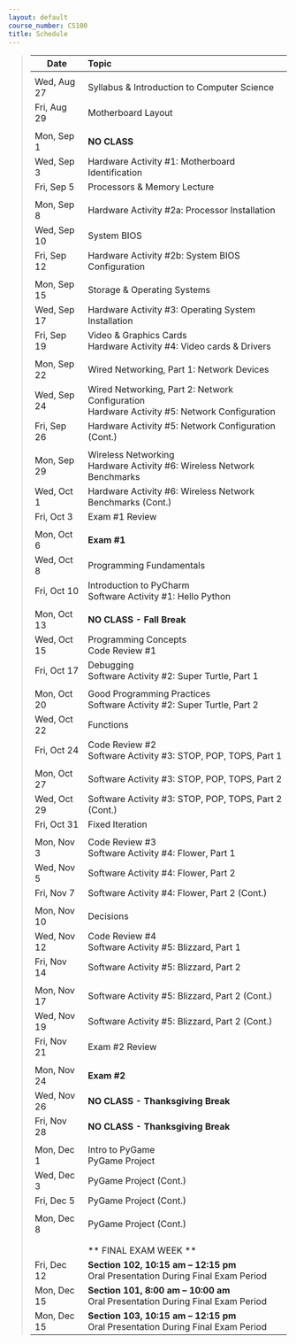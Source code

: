 ```yaml
---
layout: default
course_number: CS100
title: Schedule
---
```


>| **Date**       | **Topic**
>| ---------------|:---------
>||
>| Wed, Aug 27    |  Syllabus & Introduction to Computer Science
>| Fri, Aug 29    |  Motherboard Layout
>|| 
>| Mon, Sep 1     |  **NO CLASS**
>| Wed, Sep 3     |  Hardware Activity #1: Motherboard Identification
>| Fri, Sep 5     |  Processors & Memory Lecture
>|| 
>| Mon, Sep 8     |  Hardware Activity #2a: Processor Installation
>| Wed, Sep 10    |  System BIOS
>| Fri, Sep 12    |  Hardware Activity #2b: System BIOS Configuration
>|| 
>| Mon, Sep 15    |  Storage & Operating Systems
>| Wed, Sep 17    |  Hardware Activity #3: Operating System Installation
>| Fri, Sep 19    |  Video & Graphics Cards  <br>  Hardware Activity #4: Video cards & Drivers
>|| 
>| Mon, Sep 22    |  Wired Networking, Part 1: Network Devices
>| Wed, Sep 24    |  Wired Networking, Part 2: Network Configuration  <br>  Hardware Activity #5: Network Configuration
>| Fri, Sep 26    |  Hardware Activity #5: Network Configuration (Cont.)
>|| 
>| Mon, Sep 29    |  Wireless Networking  <br>  Hardware Activity #6: Wireless Network Benchmarks
>| Wed, Oct 1     |  Hardware Activity #6: Wireless Network Benchmarks (Cont.)
>| Fri, Oct 3     |  Exam #1 Review
>|| 
>| Mon, Oct 6     |  **Exam #1**
>| Wed, Oct 8     |  Programming Fundamentals
>| Fri, Oct 10    |  Introduction to PyCharm  <br>  Software Activity #1: Hello Python
>|| 
>| Mon, Oct 13    |  **NO CLASS - Fall Break**
>| Wed, Oct 15    |  Programming Concepts  <br>  Code Review #1
>| Fri, Oct 17    |  Debugging  <br>  Software Activity #2: Super Turtle, Part 1
>|| 
>| Mon, Oct 20    |  Good Programming Practices  <br>  Software Activity #2: Super Turtle, Part 2
>| Wed, Oct 22    |  Functions
>| Fri, Oct 24    |  Code Review #2  <br>  Software Activity #3: STOP, POP, TOPS, Part 1
>|| 
>| Mon, Oct 27    |  Software Activity #3: STOP, POP, TOPS, Part 2
>| Wed, Oct 29    |  Software Activity #3: STOP, POP, TOPS, Part 2 (Cont.)
>| Fri, Oct 31    |  Fixed Iteration
>|| 
>| Mon, Nov 3     |  Code Review #3  <br>  Software Activity #4: Flower, Part 1
>| Wed, Nov 5     |  Software Activity #4: Flower, Part 2
>| Fri, Nov 7     |  Software Activity #4: Flower, Part 2 (Cont.)
>|| 
>| Mon, Nov 10    |  Decisions
>| Wed, Nov 12    |  Code Review #4  <br>  Software Activity #5: Blizzard, Part 1
>| Fri, Nov 14    |  Software Activity #5: Blizzard, Part 2
>|| 
>| Mon, Nov 17    |  Software Activity #5: Blizzard, Part 2 (Cont.)
>| Wed, Nov 19    |  Software Activity #5: Blizzard, Part 2 (Cont.)
>| Fri, Nov 21    |  Exam #2 Review
>|| 
>| Mon, Nov 24    |  **Exam #2**
>| Wed, Nov 26    |  **NO CLASS - Thanksgiving Break**
>| Fri, Nov 28    |  **NO CLASS - Thanksgiving Break**
>|| 
>| Mon, Dec 1     |  Intro to PyGame <br> PyGame Project
>| Wed, Dec 3     |  PyGame Project (Cont.)
>| Fri, Dec 5     |  PyGame Project (Cont.)
>|| 
>| Mon, Dec 8     |  PyGame Project (Cont.)
>||
>||
>|| ** FINAL EXAM WEEK **
>| Fri, Dec 12         |  **Section 102, 10:15 am &ndash; 12:15 pm** <br> Oral Presentation During Final Exam Period
>| Mon, Dec 15         |  **Section 101, 8:00 am &ndash; 10:00 am** <br> Oral Presentation During Final Exam Period
>| Mon, Dec 15         |  **Section 103, 10:15 am &ndash; 12:15 pm** <br> Oral Presentation During Final Exam Period


<!-- vim:set wrap: ­-->
<!-- vim:set linebreak: -->
<!-- vim:set nolist: -->
